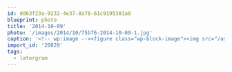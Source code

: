 ```yaml
---
id: dd63f23a-9232-4e37-8a78-61c9195381a0
blueprint: photo
title: '2014-10-09'
photo: '/images/2014/10/75bf6-2014-10-09-1.jpg'
caption: '<!-- wp:image --><figure class="wp-block-image"><img src="/assets/images/2014/10/75bf6-2014-10-09-1.jpg" /></figure><!-- /wp:image --><!-- wp:paragraph --><p>Vancouver-bound #latergram</p><!-- /wp:paragraph -->'
import_id: '20829'
tags:
  - latergram
---
```

